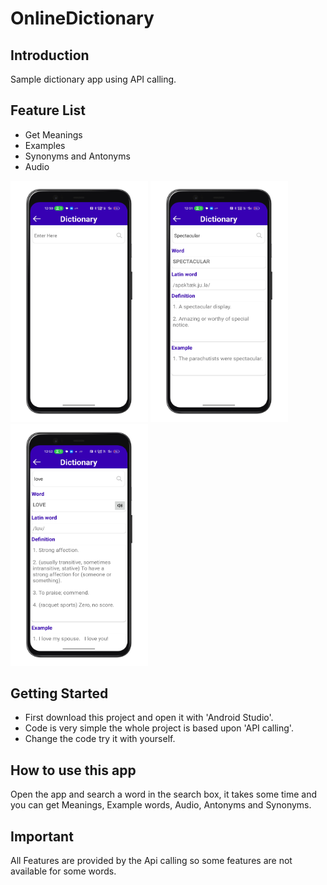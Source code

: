 # OnlineDictionary

## Introduction
 Sample dictionary app using API calling.
 
 ## Feature List
 * Get Meanings
 * Examples
 * Synonyms and Antonyms
 * Audio
 
 <img src="/Screenshots/Screenshot4.PNG" width="220"/> <img src="/Screenshots/Screenshot5.PNG" width="220"/> <img src="/Screenshots/Screenshot6.PNG" width="220"/>
 
 ## Getting Started
 * First download this project and open it with 'Android Studio'.
 * Code is very simple the whole project is based upon 'API calling'.
 * Change the code try it with yourself.

## How to use this app
Open the app and search a word in the search box, it takes some time and you can get Meanings, Example words, Audio, Antonyms and Synonyms.

## Important
All Features are provided by the Api calling so some features are not available for some words.
